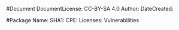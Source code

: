 #Document
      DocumentLicense: CC-BY-SA 4.0
      Author: 
      DateCreated: 
      
#Package 
      Name: 
      SHA1: 
      CPE: 
      Licenses: 
      Vulnerabilities
